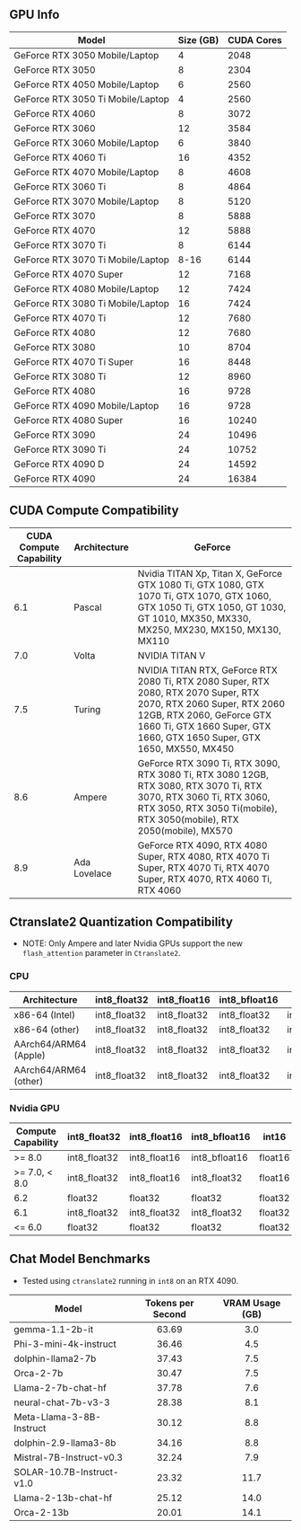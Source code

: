 ## GPU Info

| Model | Size (GB) | CUDA Cores |
|-------------------------------|-----------|------------|
| GeForce RTX 3050 Mobile/Laptop| 4 | 2048 |
| GeForce RTX 3050 | 8 | 2304 |
| GeForce RTX 4050 Mobile/Laptop| 6 | 2560 |
| GeForce RTX 3050 Ti Mobile/Laptop | 4 | 2560 |
| GeForce RTX 4060 | 8 | 3072 |
| GeForce RTX 3060 | 12 | 3584 |
| GeForce RTX 3060 Mobile/Laptop| 6 | 3840 |
| GeForce RTX 4060 Ti | 16 | 4352 |
| GeForce RTX 4070 Mobile/Laptop| 8 | 4608 |
| GeForce RTX 3060 Ti | 8 | 4864 |
| GeForce RTX 3070 Mobile/Laptop| 8 | 5120 |
| GeForce RTX 3070 | 8 | 5888 |
| GeForce RTX 4070 | 12 | 5888 |
| GeForce RTX 3070 Ti | 8 | 6144 |
| GeForce RTX 3070 Ti Mobile/Laptop | 8-16 | 6144 |
| GeForce RTX 4070 Super | 12 | 7168 |
| GeForce RTX 4080 Mobile/Laptop| 12 | 7424 |
| GeForce RTX 3080 Ti Mobile/Laptop | 16 | 7424 |
| GeForce RTX 4070 Ti | 12 | 7680 |
| GeForce RTX 4080 | 12 | 7680 |
| GeForce RTX 3080 | 10 | 8704 |
| GeForce RTX 4070 Ti Super | 16 | 8448 |
| GeForce RTX 3080 Ti | 12 | 8960 |
| GeForce RTX 4080 | 16 | 9728 |
| GeForce RTX 4090 Mobile/Laptop| 16 | 9728 |
| GeForce RTX 4080 Super | 16 | 10240 |
| GeForce RTX 3090 | 24 | 10496 |
| GeForce RTX 3090 Ti | 24 | 10752 |
| GeForce RTX 4090 D | 24 | 14592 |
| GeForce RTX 4090 | 24 | 16384 |

## CUDA Compute Compatibility

| CUDA Compute Capability | Architecture   | GeForce |
|-------------------------|----------------|---------|
| 6.1                     | Pascal         | Nvidia TITAN Xp, Titan X, GeForce GTX 1080 Ti, GTX 1080, GTX 1070 Ti, GTX 1070, GTX 1060, GTX 1050 Ti, GTX 1050, GT 1030, GT 1010, MX350, MX330, MX250, MX230, MX150, MX130, MX110 |
| 7.0                     | Volta          | NVIDIA TITAN V |
| 7.5                     | Turing         | NVIDIA TITAN RTX, GeForce RTX 2080 Ti, RTX 2080 Super, RTX 2080, RTX 2070 Super, RTX 2070, RTX 2060 Super, RTX 2060 12GB, RTX 2060, GeForce GTX 1660 Ti, GTX 1660 Super, GTX 1660, GTX 1650 Super, GTX 1650, MX550, MX450 |
| 8.6                     | Ampere         | GeForce RTX 3090 Ti, RTX 3090, RTX 3080 Ti, RTX 3080 12GB, RTX 3080, RTX 3070 Ti, RTX 3070, RTX 3060 Ti, RTX 3060, RTX 3050, RTX 3050 Ti(mobile), RTX 3050(mobile), RTX 2050(mobile), MX570 |
| 8.9                     | Ada Lovelace   | GeForce RTX 4090, RTX 4080 Super, RTX 4080, RTX 4070 Ti Super, RTX 4070 Ti, RTX 4070 Super, RTX 4070, RTX 4060 Ti, RTX 4060 |


## Ctranslate2 Quantization Compatibility
* NOTE: Only Ampere and later Nvidia GPUs support the new ```flash_attention``` parameter in ```Ctranslate2```.
### CPU

| Architecture              | int8_float32 | int8_float16 | int8_bfloat16 | int16 | float16 | bfloat16 |
|---------------------------|--------------|--------------|---------------|-------|---------|----------|
| x86-64 (Intel)            | int8_float32 | int8_float32 | int8_float32  | int16 | float32 | float32  |
| x86-64 (other)            | int8_float32 | int8_float32 | int8_float32  | int8_float32 | float32 | float32  |
| AArch64/ARM64 (Apple)     | int8_float32 | int8_float32 | int8_float32  | int8_float32 | float32 | float32  |
| AArch64/ARM64 (other)     | int8_float32 | int8_float32 | int8_float32  | int8_float32 | float32 | float32  |

### Nvidia GPU

| Compute Capability | int8_float32 | int8_float16 | int8_bfloat16 | int16   | float16 | bfloat16 |
|--------------------|--------------|--------------|---------------|---------|---------|----------|
| >= 8.0             | int8_float32 | int8_float16 | int8_bfloat16 | float16 | float16 | bfloat16 |
| >= 7.0, < 8.0      | int8_float32 | int8_float16 | int8_float32  | float16 | float16 | float32  |
| 6.2                | float32      | float32      | float32       | float32 | float32 | float32  |
| 6.1                | int8_float32 | int8_float32 | int8_float32  | float32 | float32 | float32  |
| <= 6.0             | float32      | float32      | float32       | float32 | float32 | float32  |

## Chat Model Benchmarks
* Tested using ```ctranslate2``` running in ```int8``` on an RTX 4090.

| Model                       | Tokens per Second | VRAM Usage (GB) |
|-----------------------------|:-----------------:|:---------------:|
| gemma-1.1-2b-it             | 63.69             | 3.0             |
| Phi-3-mini-4k-instruct      | 36.46             | 4.5             |
| dolphin-llama2-7b           | 37.43             | 7.5             |
| Orca-2-7b                   | 30.47             | 7.5             |
| Llama-2-7b-chat-hf          | 37.78             | 7.6             |
| neural-chat-7b-v3-3         | 28.38             | 8.1             |
| Meta-Llama-3-8B-Instruct    | 30.12             | 8.8             |
| dolphin-2.9-llama3-8b       | 34.16             | 8.8             |
| Mistral-7B-Instruct-v0.3    | 32.24             | 7.9             |
| SOLAR-10.7B-Instruct-v1.0   | 23.32             | 11.7            |
| Llama-2-13b-chat-hf         | 25.12             | 14.0            |
| Orca-2-13b                  | 20.01             | 14.1            |
